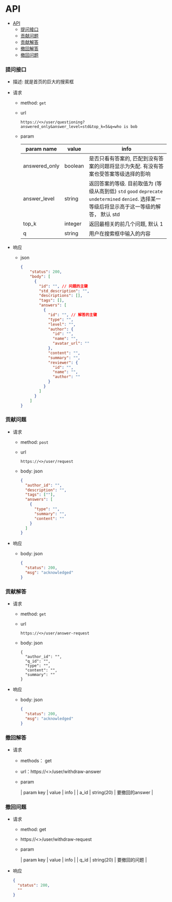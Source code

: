 # API

- [API](#api)
    - [提问接口](#提问接口)
    - [贡献问题](#贡献问题)
    - [贡献解答](#贡献解答)
    - [撤回解答](#撤回解答)
    - [撤回问题](#撤回问题)

### 提问接口

- 描述: 就是首页的巨大的搜索框
- 请求
  - method: `get`
  - url

    ```
    https://<>/user/questioning?answered_only&answer_level=std&top_k=5&q=who is bob
    ```

  - param

    | param name    | value     | info      |
    | ---           | ---       | ---       |
    | answered_only | boolean   | 是否只看有答案的, 匹配到没有答案的问题将显示为失配. 有没有答案也受答案等级选择的影响 |
    | answer_level  | string    | 返回答案的等级. 目前取值为 (等级从高到低) `std` `good` `deprecate` `undetermined` `denied`. 选择某一等级后将显示高于这一等级的解答， 默认 std|
    | top_k         | integer   | 返回最相关的前几个问题, 默认 1 |
    | q             | string    | 用户在搜索框中输入的内容  |

- 响应
  - json

    ```json
    {
        "status": 200,
        "body": [
          {
            "id": "", // 问题的主键
            "std_description": "",
            "descriptions": [],
            "tags": [],
            "answers": [
              {
                "id": "", // 解答的主键
                "type": "",
                "level": "",
                "author": {
                  "id": "",
                  "name": "",
                  "avatar_url": ""
                },
                "content": "",
                "summary": "",
                "reviewer": {
                  "id": "",
                  "name": "",
                  "author": ""
                }
              }
            ]
          }
        ]
    }
    ```

### 贡献问题

- 请求
  - method: `post`
  - url

    ```
    https://<>/user/request
    ```

  - body: json

    ```json
    {
      "author_id": "", 
      "description": "",
      "tags": [""],
      "answers": [
        {
          "type": "",
          "summary": "",
          "content": ""
        }
      ]
    }
    ```

- 响应
  - body: json

    ```json
    {
      "status": 200,
      "msg": "acknowledged"
    }
    ```

### 贡献解答

- 请求
  - method: `get`
  - url

    ```
    https://<>/user/answer-request
    ```

  - body: json

    ```
    {
      "author_id": "",
      "q_id": "",
      "type": "",
      "content": "",
      "summary": ""
    }
    ```

- 响应
  - body: json

    ```json
    {
      "status": 200,
      "msg": "acknowledged"
    }
    ```

### 撤回解答

- 请求
  - methods： get
  - url：https://<>/user/withdraw-answer
  - param

    | param key   | value       | info         |
    | a_id        | string(20)  | 要撤回的answer  |

### 撤回问题

- 请求
  - method: get
  - https://<>/user/withdraw-request
  - param

    | param key   | value       | info         |
    | q_id        | string(20)  | 要撤回的问题  |

- 响应

  ```json
  {
    "status": 200,
    ""
  }
  ```
